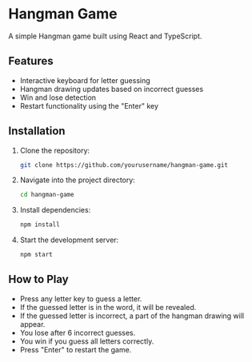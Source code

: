 # Hangman Game

A simple Hangman game built using React and TypeScript.

## Features
- Interactive keyboard for letter guessing
- Hangman drawing updates based on incorrect guesses
- Win and lose detection
- Restart functionality using the "Enter" key

## Installation

1. Clone the repository:
   ```sh
   git clone https://github.com/yourusername/hangman-game.git
   ```
2. Navigate into the project directory:
   ```sh
   cd hangman-game
   ```
3. Install dependencies:
   ```sh
   npm install
   ```
4. Start the development server:
   ```sh
   npm start
   ```

## How to Play
- Press any letter key to guess a letter.
- If the guessed letter is in the word, it will be revealed.
- If the guessed letter is incorrect, a part of the hangman drawing will appear.
- You lose after 6 incorrect guesses.
- You win if you guess all letters correctly.
- Press "Enter" to restart the game.

